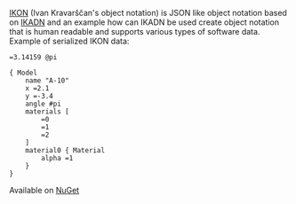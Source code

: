 [IKON](IKON.md) (Ivan Kravarščan's object notation) is JSON like object notation based on [IKADN](IKADN.md) and an example how can IKADN be used create object notation that is human readable and supports various types of software data. Example of serialized IKON data:

```
=3.14159 @pi

{ Model
    name "A-10"
    x =2.1
    y =-3.4
    angle #pi
    materials [
        =0
        =1
        =2
    ]
    material0 { Material
        alpha =1
    }
} 
```

Available on [NuGet](https://www.nuget.org/)